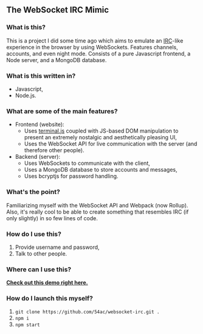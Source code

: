 ## The WebSocket IRC Mimic
### What is this?
This is a project I did some time ago which aims to emulate an [IRC](https://en.wikipedia.org/wiki/Internet_Relay_Chat)-like experience in the browser by using WebSockets. Features channels, accounts, and even night mode. Consists of a pure Javascript frontend, a Node server, and a MongoDB database.

### What is this written in?
- Javascript,
- Node.js.

### What are some of the main features?
- Frontend (website):
	* Uses [terminal.js](https://github.com/eosterberg/terminaljs) coupled with JS-based DOM manipulation to present an extremely nostalgic and aesthetically pleasing UI,
	* Uses the WebSocket API for live communication with the server (and therefore other people).
- Backend (server):
	* Uses WebSockets to communicate with the client,
	* Uses a MongoDB database to store accounts and messages,
	* Uses bcryptjs for password handling.

### What's the point?
Familiarizing myself with the WebSocket API and Webpack (now Rollup). Also, it's really cool to be able to create something that resembles IRC (if only slightly) in so few lines of code.

### How do I use this?
1. Provide username and password,
2. Talk to other people.

### Where can I use this?
**[Check out this demo right here.](https://54ac.bio:5421/)**

### How do I launch this myself?
1. `git clone https://github.com/54ac/websocket-irc.git .`
2. `npm i`
3. `npm start`

